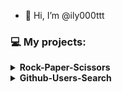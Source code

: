 - 👋 Hi, I’m @ily000ttt
### 💻   My projects:

<details><summary><b>Rock-Paper-Scissors</b></summary>
  <ul>
     <li><a href="https://ily000ttt.github.io/Rock-Paper-Scissor/">Click here!</a></li>
  </ul>
</details>
<details><summary><b>Github-Users-Search</b></summary>
  <ul>
     <li><a href="https://ily000ttt.github.io/Github-Users-Search/">Click here!</a></li>
  </ul>
</details>


